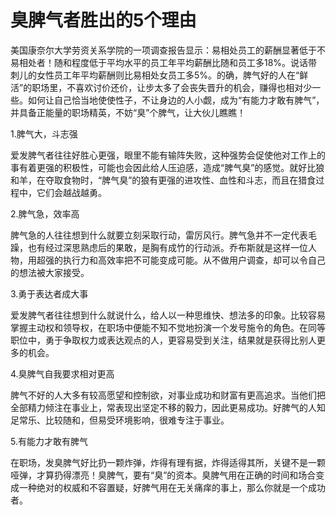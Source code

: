 # 臭脾气者胜出的5个理由

美国康奈尔大学劳资关系学院的一项调查报告显示：易相处员工的薪酬显著低于不易相处者！随和程度低于平均水平的员工年平均薪酬比随和员工多18%。说话带刺儿的女性员工年平均薪酬则比易相处女员工多5%。的确，脾气好的人在“鲜活”的职场里，不喜欢讨价还价，让步太多了会丧失晋升的机会，赚得也相对少一些。如何让自己恰当地使使性子，不让身边的人小觑，成为“有能力才敢有脾气”，并具备正能量的职场精英，不妨“臭”个脾气，让大伙儿瞧瞧！ 

1.脾气大，斗志强 

爱发脾气者往往好胜心更强，眼里不能有输阵失败，这种强势会促使他对工作上的事有着更强的积极性，可能也会因此给人压迫感，造成“脾气臭”的感觉。就好比狼和羊，在夺取食物时，“脾气臭”的狼有更强的进攻性、血性和斗志，而且在猎食过程中，它们会越战越勇。 

2.脾气急，效率高 

脾气急的人往往想到什么就要立刻采取行动，雷厉风行。脾气急并不一定代表毛躁，也有经过深思熟虑后的果敢，是胸有成竹的行动派。乔布斯就是这样一位人物，用超强的执行力和高效率把不可能变成可能。从不做用户调查，却可以令自己的想法被大家接受。 

3.勇于表达者成大事 

爱发脾气者往往想到什么就说什么，给人以一种思维快、想法多的印象。比较容易掌握主动权和领导权，在职场中便能不知不觉地扮演一个发号施令的角色。在同等职位中，勇于争取权力或表达观点的人，更容易受到关注，结果就是获得比别人更多的机会。 

4.臭脾气自我要求相对更高 

脾气不好的人大多有较高愿望和控制欲，对事业成功和财富有更高追求。当他们把全部精力倾注在事业上，常表现出坚定不移的毅力，因此更易成功。好脾气的人知足常乐、比较随和，但易受环境影响，很难专注于事业。 

5.有能力才敢有脾气 

在职场，发臭脾气好比扔一颗炸弹，炸得有理有据，炸得适得其所，关键不是一颗哑弹，才算扔得漂亮！臭脾气，要有“臭”的资本。臭脾气用在正确的时间和场合变成一种绝对的权威和不容置疑，好脾气用在无关痛痒的事上，那么你就是一个成功者。